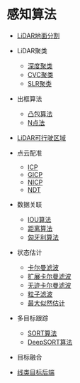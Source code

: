 # 感知算法

* [LiDAR地面分割](https://github.com/qinzhengke/zk-note/blob/master/algorithm/perception/lidar_ground_segmentation.md)

* LiDAR聚类
    * [深度聚类](https://github.com/qinzhengke/zk-note/blob/master/algorithm/perception/clustering/depth.md)
    * [CVC聚类](https://github.com/qinzhengke/zk-note/blob/master/algorithm/perception/clustering/cvc.md)
    * [SLR聚类](https://github.com/qinzhengke/zk-note/blob/master/algorithm/perception/clustering/slr.md)


* 出框算法
    * [凸包算法](https://github.com/qinzhengke/zk-note/blob/master/algorithm/perception/bounding_box/convex.md)
    * [N点法](https://github.com/qinzhengke/zk-note/blob/master/algorithm/perception/bounding_box/n_points.md)

* [LiDAR可行驶区域](https://github.com/qinzhengke/zk-note/blob/master/algorithm/perception/lidar_drivable_area.md)

* 点云配准
    * [ICP](https://github.com/qinzhengke/zk-note/blob/master/algorithm/perception/alignment/icp.md)
    * [GICP](https://github.com/qinzhengke/zk-note/blob/master/algorithm/perception/alignment/gicp.md)
    * [NICP](https://github.com/qinzhengke/zk-note/blob/master/algorithm/perception/alignment/nicp.md)
    * [NDT](https://github.com/qinzhengke/zk-note/blob/master/algorithm/perception/alignment/ndt.md)

* 数据关联
    * [IOU算法](https://github.com/qinzhengke/zk-note/blob/master/algorithm/perception/data_association/iou.md)
    * [距离算法](https://github.com/qinzhengke/zk-note/blob/master/algorithm/perception/data_association/distance.md)
    * [匈牙利算法](https://github.com/qinzhengke/zk-note/blob/master/algorithm/perception/data_association/hungarian_algorithm.md)

* 状态估计
    * [卡尔曼滤波   ](https://github.com/qinzhengke/zk-note/blob/master/algorithm/perception/estimation/kf.md)
    * [扩展卡尔曼滤波](https://github.com/qinzhengke/zk-note/blob/master/algorithm/perception/estimation/ekf.md)
    * [无迹卡尔曼滤波](https://github.com/qinzhengke/zk-note/blob/master/algorithm/perception/estimation/ukf.md)
    * [粒子滤波     ](https://github.com/qinzhengke/zk-note/blob/master/algorithm/perception/estimation/particle_filter.md)
    * [最大似然估计  ](https://github.com/qinzhengke/zk-note/blob/master/algorithm/perception/estimation/mle.md)

* 多目标跟踪
    * [SORT算法](https://github.com/qinzhengke/zk-note/blob/master/algorithm/perception/tracking/sort.md)
    * [DeepSORT算法](https://github.com/qinzhengke/zk-note/blob/master/algorithm/perception/tracking/deep_sort.md)

* 目标融合


* [线类目标后端](https://github.com/qinzhengke/zk-note/blob/master/algorithm/perception/tracking/line_backend.md)
